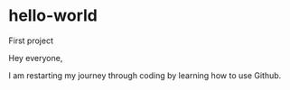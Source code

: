# hello-world
First project

Hey everyone,

I am restarting my journey through coding by learning how to use Github.
